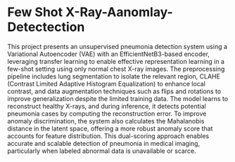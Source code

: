 # Few Shot X-Ray-Aanomlay-Detectection
This project presents an unsupervised pneumonia detection system using a Variational Autoencoder (VAE) with an EfficientNetB3-based encoder, leveraging transfer learning to enable effective representation learning in a few-shot setting using only normal chest X-ray images. The preprocessing pipeline includes lung segmentation to isolate the relevant region, CLAHE (Contrast Limited Adaptive Histogram Equalization) to enhance local contrast, and data augmentation techniques such as flips and rotations to improve generalization despite the limited training data. The model learns to reconstruct healthy X-rays, and during inference, it detects potential pneumonia cases by computing the reconstruction error. To improve anomaly discrimination, the system also calculates the Mahalanobis distance in the latent space, offering a more robust anomaly score that accounts for feature distribution. This dual-scoring approach enables accurate and scalable detection of pneumonia in medical imaging, particularly when labeled abnormal data is unavailable or scarce.
